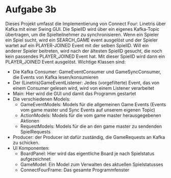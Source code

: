 # Aufgabe 3b
Dieses Projekt umfasst die Implementierung von Connect Four: Linetris über Kafka mit einer Swing GUI.
Die SpielID wird über ein eigenes Kafka-Topic übertragen, um die Spielteilnehmer zu synchronisieren. Wenn ein Spieler ein Spiel sucht, wird ein SEARCH_GAME event ausgelöst
und der Spieler wartet auf ein PLAYER-JOINED Event mit der selben SpielID. Will ein anderer Spieler beitreten, wird nach der ältesten SpielID gesucht, die noch kein passendes PLAYER_JOINED Event
hat. Mit dieser SpielID wird dann ein PLAYER_JOINED Event ausgelöst.
Wichtige Klassen sind:
  - Die Kafka Consumer: GameEventConsumer und GameSyncConsumer, die Events von Kafka lesen/konsumieren
  - Der (Linetris)GameEventListener: Jedes (vorgefilterte) Event, das von einem Consumer gelesen wird, wird von einem Listener verarbeitet
  - Main: Hier wird die GUI und damit das Programm gestartet
  - Die verschiedenen Models:
    - GameEventModels: Models für die allgemeinen Game Events (Events vom game master und Sync Events auf unserem eigenen Topic)
    - ActionModels: Models für die vom game master herausgegebenen Aktionen
    - RequestModels: Models für die an den game master zu sendenden SpielRequests
  - Producer: der Producer ist dafür zuständig, die GameRequests an Kafka zu schicken.
  - UI Komponenten:
    - BoardPanel: Hier wird das eigentliche Board je nach Spielstatus aufgezeichnet
    - GameModel: Ein Model zum Verwalten des aktuellen Spielstatusses
    - ConnectFourFrame: Das gesamte Programmfenster